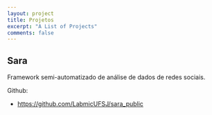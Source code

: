 ```yaml
---
layout: project
title: Projetos
excerpt: "A List of Projects"
comments: false
---
```


Sara
----
Framework semi-automatizado de análise de dados de redes sociais.

Github:
- https://github.com/LabmicUFSJ/sara_public
